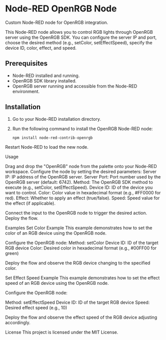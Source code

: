 # Node-RED OpenRGB Node

Custom Node-RED node for OpenRGB integration.

This Node-RED node allows you to control RGB lights through OpenRGB server using the OpenRGB SDK. You can configure the server IP and port, choose the desired method (e.g., setColor, setEffectSpeed), specify the device ID, color, effect, and speed.

## Prerequisites

- Node-RED installed and running.
- OpenRGB SDK library installed.
- OpenRGB server running and accessible from the Node-RED environment.

## Installation

1. Go to your Node-RED installation directory.
2. Run the following command to install the OpenRGB Node-RED node:

   ```shell
   npm install node-red-contrib-openrgb

Restart Node-RED to load the new node.

Usage

Drag and drop the "OpenRGB" node from the palette onto your Node-RED workspace.
Configure the node by setting the desired parameters:
  Server IP: IP address of the OpenRGB server.
  Server Port: Port number used by the OpenRGB server (default: 6742).
  Method: The OpenRGB SDK method to execute (e.g., setColor, setEffectSpeed).
  Device ID: ID of the device you want to control.
  Color: Color value in hexadecimal format (e.g., #FF0000 for red).
  Effect: Whether to apply an effect (true/false).
  Speed: Speed value for the effect (if applicable).

Connect the input to the OpenRGB node to trigger the desired action.
Deploy the flow.

Examples
  Set Color Example
    This example demonstrates how to set the color of an RGB device using the OpenRGB node.

Configure the OpenRGB node:
  Method: setColor
  Device ID: ID of the target RGB device
  Color: Desired color in hexadecimal format (e.g., #00FF00 for green)

  Deploy the flow and observe the RGB device changing to the specified color.

Set Effect Speed Example
  This example demonstrates how to set the effect speed of an RGB device using the OpenRGB node.

Configure the OpenRGB node:

Method: setEffectSpeed
  Device ID: ID of the target RGB device
  Speed: Desired effect speed (e.g., 10)
  
  Deploy the flow and observe the effect speed of the RGB device adjusting accordingly.




License
This project is licensed under the MIT License.
